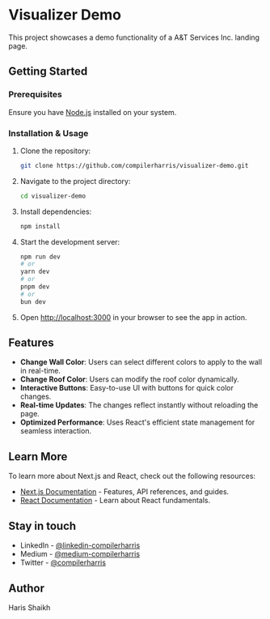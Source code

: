 # Visualizer Demo

This project showcases a demo functionality of a A&T Services Inc. landing page.

## Getting Started

### Prerequisites
Ensure you have [Node.js](https://nodejs.org/) installed on your system.

### Installation & Usage

1. Clone the repository:
   ```bash
   git clone https://github.com/compilerharris/visualizer-demo.git
   ```

2. Navigate to the project directory:
   ```bash
   cd visualizer-demo
   ```

3. Install dependencies:
   ```bash
   npm install
   ```

4. Start the development server:
   ```bash
   npm run dev
   # or
   yarn dev
   # or
   pnpm dev
   # or
   bun dev
   ```

5. Open [http://localhost:3000](http://localhost:3000) in your browser to see the app in action.

## Features

- **Change Wall Color**: Users can select different colors to apply to the wall in real-time.
- **Change Roof Color**: Users can modify the roof color dynamically.
- **Interactive Buttons**: Easy-to-use UI with buttons for quick color changes.
- **Real-time Updates**: The changes reflect instantly without reloading the page.
- **Optimized Performance**: Uses React's efficient state management for seamless interaction.

## Learn More

To learn more about Next.js and React, check out the following resources:

- [Next.js Documentation](https://nextjs.org/docs) - Features, API references, and guides.
- [React Documentation](https://reactjs.org/docs/getting-started.html) - Learn about React fundamentals.

## Stay in touch

- LinkedIn - [@linkedin-compilerharris](https://www.linkedin.com/in/compilerharris)
- Medium - [@medium-compilerharris](https://medium.com/@compilerharris)
- Twitter - [@compilerharris](https://twitter.com/compilerharris)

## Author

Haris Shaikh
